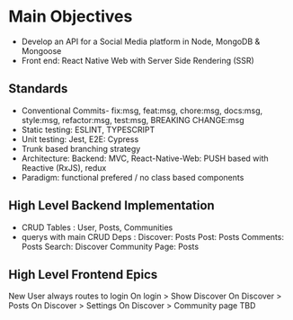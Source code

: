 # Main Objectives

* Develop an API for a Social Media platform in Node, MongoDB & Mongoose
* Front end: React Native Web with Server Side Rendering (SSR)

## Standards

* Conventional Commits- fix:msg, feat:msg, chore:msg, docs:msg, style:msg, refactor:msg, test:msg, BREAKING CHANGE:msg
* Static testing: ESLINT, TYPESCRIPT
* Unit testing: Jest, E2E: Cypress
* Trunk based branching strategy
* Architecture: Backend: MVC, React-Native-Web: PUSH based with Reactive (RxJS), redux
* Paradigm: functional prefered / no class based components 

## High Level Backend Implementation

* CRUD Tables : User, Posts, Communities
* querys with main CRUD Deps :
Discover: Posts
Post: Posts
Comments: Posts
Search: Discover
Community Page: Posts

## High Level Frontend Epics  

New User always routes to login
On login > Show Discover
On Discover > Posts
On Discover > Settings
On Discover > Community page
TBD